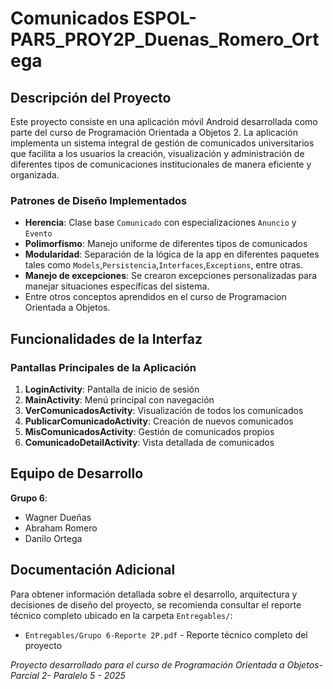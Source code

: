 # Comunicados ESPOL-PAR5_PROY2P_Duenas_Romero_Ortega

## Descripción del Proyecto

Este proyecto consiste en una aplicación móvil Android desarrollada como parte del curso de Programación Orientada a Objetos 2. La aplicación implementa un sistema integral de gestión de comunicados universitarios que facilita a los usuarios la creación, visualización y administración de diferentes tipos de comunicaciones institucionales de manera eficiente y organizada.

### Patrones de Diseño Implementados
- **Herencia**: Clase base `Comunicado` con especializaciones `Anuncio` y `Evento`
- **Polimorfismo**: Manejo uniforme de diferentes tipos de comunicados
- **Modularidad**: Separación de la lógica de la app en diferentes paquetes tales como `Models`,`Persistencia`,`Interfaces`,`Exceptions`, entre otras. 
- **Manejo de excepciones**: Se crearon excepciones personalizadas para manejar situaciones específicas del sistema.
- Entre otros conceptos aprendidos en el curso de Programacion Orientada a Objetos.


## Funcionalidades de la Interfaz

### Pantallas Principales de la Aplicación
1. **LoginActivity**: Pantalla de inicio de sesión
2. **MainActivity**: Menú principal con navegación
3. **VerComunicadosActivity**: Visualización de todos los comunicados
4. **PublicarComunicadoActivity**: Creación de nuevos comunicados
5. **MisComunicadosActivity**: Gestión de comunicados propios
6. **ComunicadoDetailActivity**: Vista detallada de comunicados

## Equipo de Desarrollo

**Grupo 6**:
- Wagner Dueñas
- Abraham Romero
- Danilo Ortega

## Documentación Adicional

Para obtener información detallada sobre el desarrollo, arquitectura y decisiones de diseño del proyecto, se recomienda consultar el reporte técnico completo ubicado en la carpeta `Entregables/`:

- `Entregables/Grupo 6-Reporte 2P.pdf` - Reporte técnico completo del proyecto

*Proyecto desarrollado para el curso de Programación Orientada a Objetos- Parcial 2- Paralelo 5 - 2025*